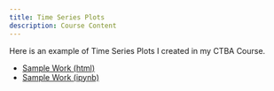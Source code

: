 ```yaml
---
title: Time Series Plots
description: Course Content
---
```


Here is an example of Time Series Plots I created in my CTBA Course.
- [Sample Work (html)](SampleWork.html)
- [Sample Work (ipynb)](SampleWork.ipynb)
